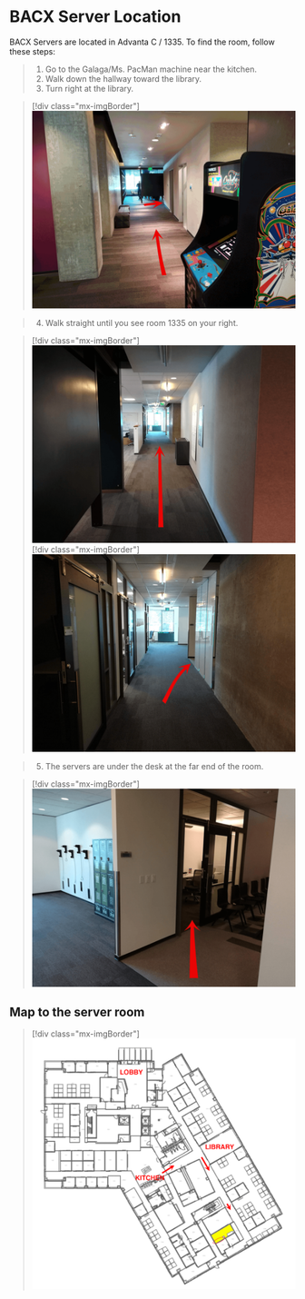 # BACX Server Location

BACX Servers are located in Advanta C / 1335. To find the room, follow these steps:

> 1. Go to the Galaga/Ms. PacMan machine near the kitchen.
> 2. Walk down the hallway toward the library.
> 3. Turn right at the library.

> [!div class="mx-imgBorder"] 
> ![Step one](media/step-1.png "Step one")

> 4. Walk straight until you see room 1335 on your right.

> [!div class="mx-imgBorder"] 
> ![Step two](media/step-2.png "Step two")
> [!div class="mx-imgBorder"] 
> ![Step three](media/step-3.png "Step three")

> 5. The servers are under the desk at the far end of the room.

> [!div class="mx-imgBorder"] 
> ![Step four](media/step-4.png "Step four")

## Map to the server room

> [!div class="mx-imgBorder"] 
> ![Map to the server room](media/c-map.gif "Map to the server room")
